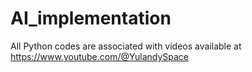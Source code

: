# AI_implementation
All Python codes are associated with videos available at https://www.youtube.com/@YulandySpace
